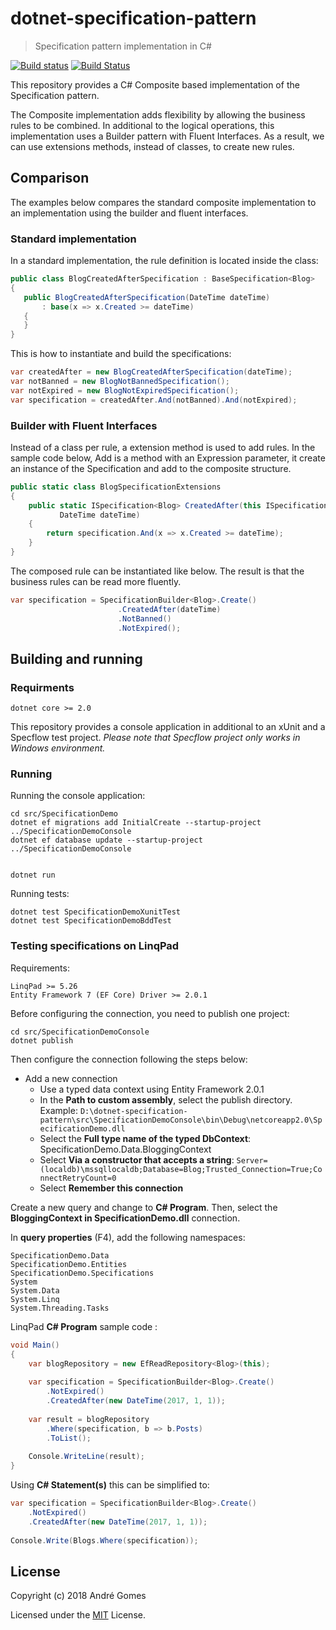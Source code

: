 # dotnet-specification-pattern
> Specification pattern implementation in C#

[![Build status](https://ci.appveyor.com/api/projects/status/6srn4gooob303bvg?svg=true)](https://ci.appveyor.com/project/bmgandre/dotnet-specification-pattern)
[![Build Status](https://travis-ci.org/bmgandre/dotnet-specification-pattern.svg?branch=master)](https://travis-ci.org/bmgandre/dotnet-specification-pattern)

This repository provides a C# Composite based implementation of 
the Specification pattern.

The Composite implementation adds flexibility by allowing the 
business rules to be combined. In additional to the logical 
operations, this implementation uses a Builder pattern with 
Fluent Interfaces. As a result, we can use extensions methods,
instead of classes, to create new rules.

## Comparison

The examples below compares the standard composite implementation 
to an implementation using the builder and fluent interfaces.

###  Standard implementation

In a standard implementation, the rule definition is located inside 
the class:

```csharp
public class BlogCreatedAfterSpecification : BaseSpecification<Blog>
{
   public BlogCreatedAfterSpecification(DateTime dateTime)
       : base(x => x.Created >= dateTime)
   {
   }
}
```

This is how to instantiate and build the specifications:
``` csharp
var createdAfter = new BlogCreatedAfterSpecification(dateTime);
var notBanned = new BlogNotBannedSpecification();
var notExpired = new BlogNotExpiredSpecification();
var specification = createdAfter.And(notBanned).And(notExpired);
```

### Builder with Fluent Interfaces

Instead of a class per rule, a extension method is used to add rules.
In the sample code below, Add is a method with an Expression parameter, 
it create an instance of the Specification and add to the composite 
structure.

```csharp
public static class BlogSpecificationExtensions
{
    public static ISpecification<Blog> CreatedAfter(this ISpecification<Blog> specification,
           DateTime dateTime)
    {
        return specification.And(x => x.Created >= dateTime);
    }
}
```

The composed rule can be instantiated like below. The result is that
the business rules can be read more fluently.
```csharp
var specification = SpecificationBuilder<Blog>.Create()
                        .CreatedAfter(dateTime)
                        .NotBanned()
                        .NotExpired();
```

## Building and running

### Requirments

```
dotnet core >= 2.0
```

This repository provides a console application in additional to an xUnit
and a Specflow test project. *Please note that Specflow project only works 
in Windows environment.* 

### Running

Running the console application:

```shell
cd src/SpecificationDemo
dotnet ef migrations add InitialCreate --startup-project ../SpecificationDemoConsole
dotnet ef database update --startup-project ../SpecificationDemoConsole


dotnet run
```

Running tests:

```shell
dotnet test SpecificationDemoXunitTest
dotnet test SpecificationDemoBddTest
```

### Testing specifications on LinqPad

Requirements:

```
LinqPad >= 5.26
Entity Framework 7 (EF Core) Driver >= 2.0.1
``` 

Before configuring the connection, you need to publish one project:

```shell
cd src/SpecificationDemoConsole
dotnet publish
```

Then configure the connection following the steps below:
- Add a new connection
  - Use a typed data context using Entity Framework 2.0.1
  - In the **Path to custom assembly**, select the publish directory. Example:
`D:\dotnet-specification-pattern\src\SpecificationDemoConsole\bin\Debug\netcoreapp2.0\SpecificationDemo.dll`
  - Select the **Full type name of the typed DbContext**: SpecificationDemo.Data.BloggingContext
  - Select **Via a constructor that accepts a string**: 
 `Server=(localdb)\mssqllocaldb;Database=Blog;Trusted_Connection=True;ConnectRetryCount=0`
  - Select **Remember this connection**

Create a new query and change to **C# Program**. Then, select the 
**BloggingContext in SpecificationDemo.dll** connection.

In **query properties** (F4), add the following namespaces:

```
SpecificationDemo.Data
SpecificationDemo.Entities
SpecificationDemo.Specifications
System
System.Data
System.Linq
System.Threading.Tasks
```

LinqPad **C# Program** sample code :

```csharp
void Main()
{
    var blogRepository = new EfReadRepository<Blog>(this);
    
    var specification = SpecificationBuilder<Blog>.Create()
        .NotExpired()
        .CreatedAfter(new DateTime(2017, 1, 1));
        
    var result = blogRepository
        .Where(specification, b => b.Posts)
        .ToList();
        
    Console.WriteLine(result);
}
```

Using **C# Statement(s)** this can be simplified to:

```csharp
var specification = SpecificationBuilder<Blog>.Create()
    .NotExpired()
    .CreatedAfter(new DateTime(2017, 1, 1));
    
Console.Write(Blogs.Where(specification));
```

## License

Copyright (c) 2018 André Gomes

Licensed under the [MIT](LICENSE) License.
